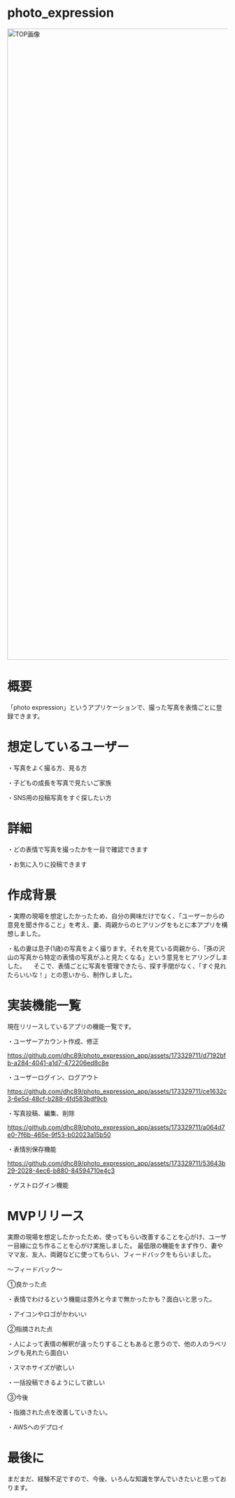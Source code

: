# photo_expression
<img width="1440" alt="TOP画像" src="https://github.com/dhc89/photo_expression_app/assets/173329711/3a97069c-7a7f-4ab2-b762-014209a81103">

# 概要
「photo expression」というアプリケーションで、撮った写真を表情ごとに登録できます。


# 想定しているユーザー
・写真をよく撮る方、見る方
 
・子どもの成長を写真で見たいご家族

・SNS用の投稿写真をすぐ探したい方

# 詳細
・どの表情で写真を撮ったかを一目で確認できます

・お気に入りに投稿できます

# 作成背景
・実際の現場を想定したかったため、自分の興味だけでなく、「ユーザーからの意見を聞き作ること」を考え、妻、両親からのヒアリングをもとに本アプリを構想しました。
 
・私の妻は息子(1歳)の写真をよく撮ります。それを見ている両親から、「孫の沢山の写真から特定の表情の写真がふと見たくなる」という意見をヒアリングしました。
　そこで、表情ごとに写真を管理できたら、探す手間がなく、「すぐ見れたらいいな！」との思いから、制作しました。

# 実装機能一覧
現在リリースしているアプリの機能一覧です。

・ユーザーアカウント作成、修正







https://github.com/dhc89/photo_expression_app/assets/173329711/d7192bfb-a284-4041-a1d7-472206ed8c8e








・ユーザーログイン、ログアウト
　<br>




https://github.com/dhc89/photo_expression_app/assets/173329711/ce1632c3-6e5d-48cf-b288-4fd583bdf9cb



 
・写真投稿、編集、削除



https://github.com/dhc89/photo_expression_app/assets/173329711/a064d7e0-7f6b-465e-9f53-b02023a15b50




・表情別保存機能






https://github.com/dhc89/photo_expression_app/assets/173329711/53643b29-2028-4ec6-b880-84594710e4c3






・ゲストログイン機能

# MVPリリース
実際の現場を想定したかったため、使ってもらい改善することを心がけ、ユーザー目線に立ち作ることを心がけ実施しました。
最低限の機能をまず作り、妻やママ友、友人、両親などに使ってもらい、フィードバックをもらいました。

〜フィードバック〜

①良かった点

・表情でわけるという機能は意外と今まで無かったかも？面白いと思った。

・アイコンやロゴがかわいい

②指摘された点

・人によって表情の解釈が違ったりすることもあると思うので、他の人のラベリングも見れたら面白い

・スマホサイズが欲しい

・一括投稿できるようにして欲しい

③今後

・指摘された点を改善していきたい。

・AWSへのデプロイ

# 最後に
まだまだ、経験不足ですので、今後、いろんな知識を学んでいきたいと思っております。















